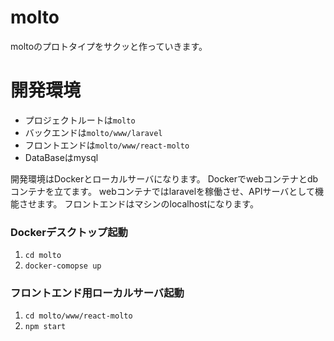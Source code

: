 # molto
moltoのプロトタイプをサクッと作っていきます。


# 開発環境
- プロジェクトルートは`molto`
- バックエンドは`molto/www/laravel`
- フロントエンドは`molto/www/react-molto`
- DataBaseはmysql

開発環境はDockerとローカルサーバになります。
Dockerでwebコンテナとdbコンテナを立てます。
webコンテナではlaravelを稼働させ、APIサーバとして機能させます。
フロントエンドはマシンのlocalhostになります。

### Dockerデスクトップ起動
1. `cd molto`
2. `docker-comopse up`


### フロントエンド用ローカルサーバ起動
1. `cd molto/www/react-molto`
2. `npm start`


